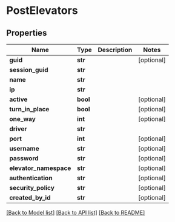 # PostElevators

## Properties
Name | Type | Description | Notes
------------ | ------------- | ------------- | -------------
**guid** | **str** |  | [optional] 
**session_guid** | **str** |  | 
**name** | **str** |  | 
**ip** | **str** |  | 
**active** | **bool** |  | [optional] 
**turn_in_place** | **bool** |  | [optional] 
**one_way** | **int** |  | [optional] 
**driver** | **str** |  | 
**port** | **int** |  | [optional] 
**username** | **str** |  | [optional] 
**password** | **str** |  | [optional] 
**elevator_namespace** | **str** |  | [optional] 
**authentication** | **str** |  | [optional] 
**security_policy** | **str** |  | [optional] 
**created_by_id** | **str** |  | [optional] 

[[Back to Model list]](../README.md#documentation-for-models) [[Back to API list]](../README.md#documentation-for-api-endpoints) [[Back to README]](../README.md)


